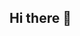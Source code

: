 ## Hi there 👋

<!--
**JohnTWinskas/JohnTWinskas** is a ✨ _special_ ✨ repository because its `README.md` (this file) appears on your GitHub profile.

Here are some ideas to get you started:

- 🔭 I’m currently working on ...
FEMA Documentation review
JohnTWinskas Sole Proprietorship Templates & Documentation
Personal weather damaged Documents recovery & Personal account Recovery
Phoneless/homeless technology access Resarch
Phoneless/homeless life recovery strategies documentation
Time management strategies

- 🌱 I’m currently learning ...
Google Workspace
  Google Docs, Spreadsheet, Draw, Calander, Keep, Todo, Slides, Voice, Groups, Bookmarks, Meet
Github
  Documentation
  
[FEMA ](https://training.fema.gov/ndemu/schools/emergency-management-institute/)
    Independent Study Courses - https://training.fema.gov/is/
      Current Courses
        IS-100- Introduction to ICS
        IS-317.A: Introduction to Community Emergency Response Team (CERTs)
      Planned Courses
        IS-315- IS-315.A: CERT and the Incident Command System (ICS)
        IS-700.B: An Introduction to the National Incident Management System
- 👯 I’m looking to collaborate on ...
Phoneless technology access research & problem solving
- 🤔 I’m looking for help with ...
- 💬 Ask me about ...
- 📫 How to reach me: ...
- 😄 Pronouns: ...
- ⚡ Fun fact: ... 
-->
